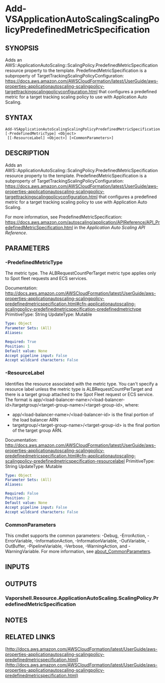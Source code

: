 # Add-VSApplicationAutoScalingScalingPolicyPredefinedMetricSpecification

## SYNOPSIS
Adds an AWS::ApplicationAutoScaling::ScalingPolicy.PredefinedMetricSpecification resource property to the template.
PredefinedMetricSpecification is a subproperty of TargetTrackingScalingPolicyConfiguration: https://docs.aws.amazon.com/AWSCloudFormation/latest/UserGuide/aws-properties-applicationautoscaling-scalingpolicy-targettrackingscalingpolicyconfiguration.html that configures a predefined metric for a target tracking scaling policy to use with Application Auto Scaling.

## SYNTAX

```
Add-VSApplicationAutoScalingScalingPolicyPredefinedMetricSpecification [-PredefinedMetricType] <Object>
 [[-ResourceLabel] <Object>] [<CommonParameters>]
```

## DESCRIPTION
Adds an AWS::ApplicationAutoScaling::ScalingPolicy.PredefinedMetricSpecification resource property to the template.
PredefinedMetricSpecification is a subproperty of TargetTrackingScalingPolicyConfiguration: https://docs.aws.amazon.com/AWSCloudFormation/latest/UserGuide/aws-properties-applicationautoscaling-scalingpolicy-targettrackingscalingpolicyconfiguration.html that configures a predefined metric for a target tracking scaling policy to use with Application Auto Scaling.

For more information, see PredefinedMetricSpecification: https://docs.aws.amazon.com/autoscaling/application/APIReference/API_PredefinedMetricSpecification.html in the *Application Auto Scaling API Reference*.

## PARAMETERS

### -PredefinedMetricType
The metric type.
The ALBRequestCountPerTarget metric type applies only to Spot fleet requests and ECS services.

Documentation: http://docs.aws.amazon.com/AWSCloudFormation/latest/UserGuide/aws-properties-applicationautoscaling-scalingpolicy-predefinedmetricspecification.html#cfn-applicationautoscaling-scalingpolicy-predefinedmetricspecification-predefinedmetrictype
PrimitiveType: String
UpdateType: Mutable

```yaml
Type: Object
Parameter Sets: (All)
Aliases:

Required: True
Position: 1
Default value: None
Accept pipeline input: False
Accept wildcard characters: False
```

### -ResourceLabel
Identifies the resource associated with the metric type.
You can't specify a resource label unless the metric type is ALBRequestCountPerTarget and there is a target group attached to the Spot Fleet request or ECS service.
The format is app/\<load-balancer-name\>/\<load-balancer-id\>/targetgroup/\<target-group-name\>/\<target-group-id\>, where:
+ app/\<load-balancer-name\>/\<load-balancer-id\> is the final portion of the load balancer ARN
+ targetgroup/\<target-group-name\>/\<target-group-id\> is the final portion of the target group ARN.

Documentation: http://docs.aws.amazon.com/AWSCloudFormation/latest/UserGuide/aws-properties-applicationautoscaling-scalingpolicy-predefinedmetricspecification.html#cfn-applicationautoscaling-scalingpolicy-predefinedmetricspecification-resourcelabel
PrimitiveType: String
UpdateType: Mutable

```yaml
Type: Object
Parameter Sets: (All)
Aliases:

Required: False
Position: 2
Default value: None
Accept pipeline input: False
Accept wildcard characters: False
```

### CommonParameters
This cmdlet supports the common parameters: -Debug, -ErrorAction, -ErrorVariable, -InformationAction, -InformationVariable, -OutVariable, -OutBuffer, -PipelineVariable, -Verbose, -WarningAction, and -WarningVariable. For more information, see [about_CommonParameters](http://go.microsoft.com/fwlink/?LinkID=113216).

## INPUTS

## OUTPUTS

### Vaporshell.Resource.ApplicationAutoScaling.ScalingPolicy.PredefinedMetricSpecification
## NOTES

## RELATED LINKS

[http://docs.aws.amazon.com/AWSCloudFormation/latest/UserGuide/aws-properties-applicationautoscaling-scalingpolicy-predefinedmetricspecification.html](http://docs.aws.amazon.com/AWSCloudFormation/latest/UserGuide/aws-properties-applicationautoscaling-scalingpolicy-predefinedmetricspecification.html)

